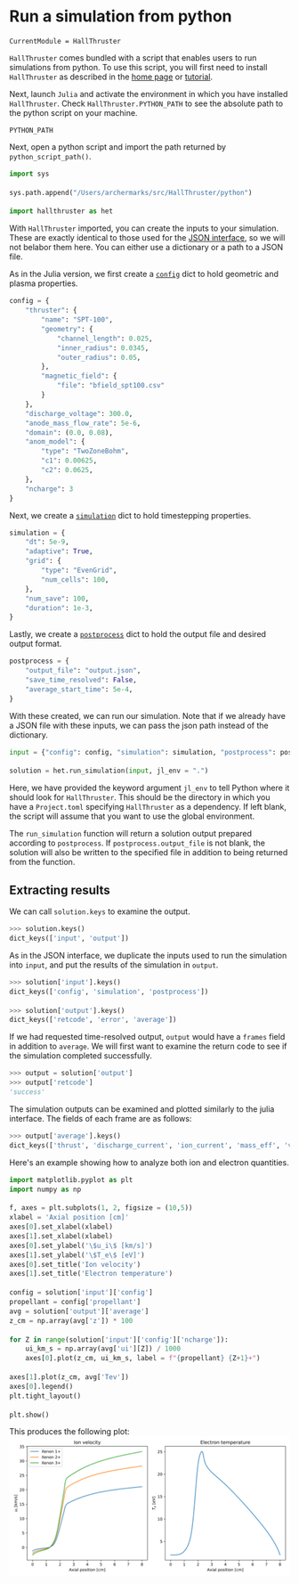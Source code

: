 # Run a simulation from python

```@meta
CurrentModule = HallThruster
```

`HallThruster` comes bundled with a script that enables users to run simulations from python.
To use this script, you will first need to install `HallThruster` as described in the [home page](../index.md) or  [tutorial](../tutorials/simulation.md).

Next, launch `Julia` and activate the environment in which you have installed `HallThruster`.
Check `HallThruster.PYTHON_PATH` to see the absolute path to the python script on your machine.

```@docs
PYTHON_PATH
```

Next, open a python script and import the path returned by `python_script_path()`.

```python
import sys

sys.path.append("/Users/archermarks/src/HallThruster/python")

import hallthruster as het
```

With `HallThruster` imported, you can create the inputs to your simulation.
These are exactly identical to those used for the [JSON interface](../howto/json.md), so we will not belabor them here.
You can either use a dictionary or a path to a JSON file.

As in the Julia version, we first create a [`config`](../reference/config.md#Config) dict to hold geometric and plasma properties.

```python
config = {
    "thruster": {
        "name": "SPT-100",
        "geometry": {
            "channel_length": 0.025,
            "inner_radius": 0.0345,
            "outer_radius": 0.05,
        },
        "magnetic_field": {
            "file": "bfield_spt100.csv"
        }
    },
    "discharge_voltage": 300.0,
    "anode_mass_flow_rate": 5e-6,
    "domain": (0.0, 0.08),
    "anom_model": {
        "type": "TwoZoneBohm",
        "c1": 0.00625,
        "c2": 0.0625,
    },
    "ncharge": 3
}
```

Next, we create a [`simulation`](../reference/simparams.md#SimParams) dict to hold timestepping properties.

```python
simulation = {
    "dt": 5e-9,
    "adaptive": True,
    "grid": {
        "type": "EvenGrid",
        "num_cells": 100,
    },
    "num_save": 100,
    "duration": 1e-3,
}
```

Lastly, we create a [`postprocess`](../reference/postprocessing.md#Postprocess) dict to hold the output file and desired output format.

```python
postprocess = {
    "output_file": "output.json",
    "save_time_resolved": False,
    "average_start_time": 5e-4,
}
```

With these created, we can run our simulation.
Note that if we already have a JSON file with these inputs, we can pass the json path instead of the dictionary.

```python
input = {"config": config, "simulation": simulation, "postprocess": postprocess}

solution = het.run_simulation(input, jl_env = ".")
```
Here, we have provided the keyword argument `jl_env` to tell Python where it should look for `HallThruster`.
This should be the directory in which you have a `Project.toml` specifying `HallThruster` as a dependency.
If left blank, the script will assume that you want to use the global environment.

The `run_simulation` function will return a solution output prepared according to `postprocess`.
If `postprocess.output_file` is not blank, the solution will also be written to the specified file in addition to being returned from the function.

## Extracting results

We can call `solution.keys` to examine the output.
```python
>>> solution.keys()
dict_keys(['input', 'output'])
```

As in the JSON interface, we duplicate the inputs used to run the simulation into `input`, and put the results of the simulation in `output`.

```python
>>> solution['input'].keys()
dict_keys(['config', 'simulation', 'postprocess'])

>>> solution['output'].keys()
dict_keys(['retcode', 'error', 'average'])
```
If we had requested time-resolved output, `output` would have a `frames` field in addition to `average`.
We will first want to examine the return code to see if the simulation completed successfully.

```python
>>> output = solution['output']
>>> output['retcode']
'success'
```

The simulation outputs can be examined and plotted similarly to the julia interface.
The fields of each frame are as follows:
```python
>>> output['average'].keys()
dict_keys(['thrust', 'discharge_current', 'ion_current', 'mass_eff', 'voltage_eff', 'current_eff', 'divergence_eff', 'anode_eff', 't', 'z', 'nn', 'ni', 'ui', 'niui', 'B', 'ne', 'ue', 'potential', 'E', 'Tev', 'pe', 'grad_pe', 'nu_en', 'nu_ei', 'nu_anom', 'nu_class', 'mobility', 'channel_area'])
```
Here's an example showing how to analyze both ion and electron quantities.

```python
import matplotlib.pyplot as plt
import numpy as np

f, axes = plt.subplots(1, 2, figsize = (10,5))
xlabel = 'Axial position [cm]'
axes[0].set_xlabel(xlabel)
axes[1].set_xlabel(xlabel)
axes[0].set_ylabel('\$u_i\$ [km/s]')
axes[1].set_ylabel('\$T_e\$ [eV]')
axes[0].set_title('Ion velocity')
axes[1].set_title('Electron temperature')

config = solution['input']['config']
propellant = config['propellant']
avg = solution['output']['average']
z_cm = np.array(avg['z']) * 100

for Z in range(solution['input']['config']['ncharge']):
    ui_km_s = np.array(avg['ui'][Z]) / 1000
    axes[0].plot(z_cm, ui_km_s, label = f"{propellant} {Z+1}+")

axes[1].plot(z_cm, avg['Tev'])
axes[0].legend()
plt.tight_layout()

plt.show()
```

This produces the following plot:
![](../assets/python_output.svg)
